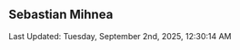 <h2>Sebastian Mihnea</h2>

<!--RECENT_ACTIVITY:start-->
<!--RECENT_ACTIVITY:end-->
<!--RECENT_ACTIVITY:last_update-->
Last Updated: Tuesday, September 2nd, 2025, 12:30:14 AM
<!--RECENT_ACTIVITY:last_update_end-->

<!---LOL-STATS-START-HERE--->
<!---LOL-STATS-END-HERE--->
